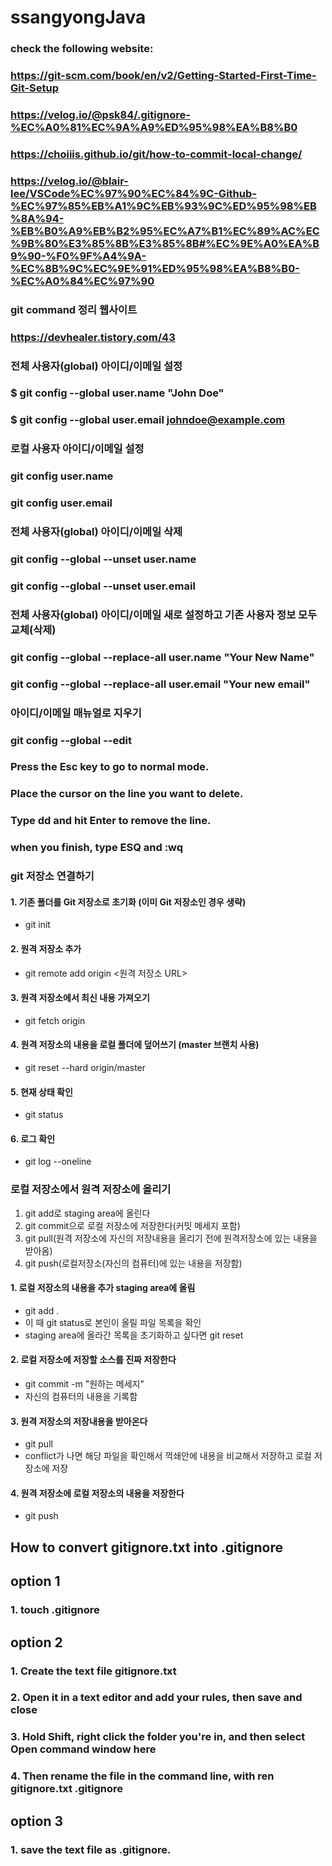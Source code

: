 # ssangyongJava

### check the following website:
### https://git-scm.com/book/en/v2/Getting-Started-First-Time-Git-Setup
### https://velog.io/@psk84/.gitignore-%EC%A0%81%EC%9A%A9%ED%95%98%EA%B8%B0
### https://choiiis.github.io/git/how-to-commit-local-change/
### https://velog.io/@blair-lee/VSCode%EC%97%90%EC%84%9C-Github-%EC%97%85%EB%A1%9C%EB%93%9C%ED%95%98%EB%8A%94-%EB%B0%A9%EB%B2%95%EC%A7%B1%EC%89%AC%EC%9B%80%E3%85%8B%E3%85%8B#%EC%9E%A0%EA%B9%90-%F0%9F%A4%9A-%EC%8B%9C%EC%9E%91%ED%95%98%EA%B8%B0-%EC%A0%84%EC%97%90
### git command 정리 웹사이트
### https://devhealer.tistory.com/43

### 전체 사용자(global) 아이디/이메일 설정
### $ git config --global user.name "John Doe"
### $ git config --global user.email johndoe@example.com

### 로컬 사용자 아이디/이메일 설정
### git config user.name
### git config user.email

### 전체 사용자(global) 아이디/이메일 삭제
### git config --global --unset user.name
### git config --global --unset user.email

### 전체 사용자(global) 아이디/이메일 새로 설정하고 기존 사용자 정보 모두 교체(삭제)
### git config --global --replace-all user.name "Your New Name"
### git config --global --replace-all user.email "Your new email"

### 아이디/이메일 매뉴얼로 지우기
### git config --global --edit
### Press the Esc key to go to normal mode.
### Place the cursor on the line you want to delete.
### Type dd and hit Enter to remove the line.
### when you finish, type ESQ and :wq


### git 저장소 연결하기


#### 1. 기존 폴더를 Git 저장소로 초기화 (이미 Git 저장소인 경우 생략)
- git init


#### 2. 원격 저장소 추가
- git remote add origin <원격 저장소 URL>


#### 3. 원격 저장소에서 최신 내용 가져오기
- git fetch origin


#### 4. 원격 저장소의 내용을 로컬 폴더에 덮어쓰기 (master 브랜치 사용)
- git reset --hard origin/master


#### 5. 현재 상태 확인
- git status


#### 6. 로그 확인
- git log --oneline




### 로컬 저장소에서 원격 저장소에 올리기

1. git add로 staging area에 올린다
2. git commit으로 로컬 저장소에 저장한다(커밋 메세지 포함)
3. git pull(원격 저장소에 자신의 저장내용을 올리기 전에 원격저장소에 있는 내용을 받아옴)
4. git push(로컬저장소(자신의 컴퓨터)에 있는 내용을 저장함)


#### 1. 로컬  저장소의 내용을 추가 staging area에 올림
- git add .
- 이 때 git status로 본인이 올릴 파일 목록을 확인
- staging area에 올라간 목록을 초기화하고 싶다면 git reset


#### 2. 로컬 저장소에 저장할 소스를 진짜 저장한다
- git commit -m "원하는 메세지"
- 자신의 컴퓨터의 내용을 기록함


#### 3. 원격 저장소의 저장내용을 받아온다
- git pull
- conflict가 나면 해당 파일을 확인해서 꺽쇄안에 내용을 비교해서 저장하고 로컬 저장소에 저장


#### 4. 원격 저장소에 로컬 저장소의 내용을 저장한다
- git push




## How to convert gitignore.txt into .gitignore

## option 1
### 1. touch .gitignore

## option 2
### 1. Create the text file gitignore.txt
### 2. Open it in a text editor and add your rules, then save and close
### 3. Hold Shift, right click the folder you're in, and then select Open command window here
### 4. Then rename the file in the command line, with ren gitignore.txt .gitignore

## option 3
### 1. save the text file as .gitignore.